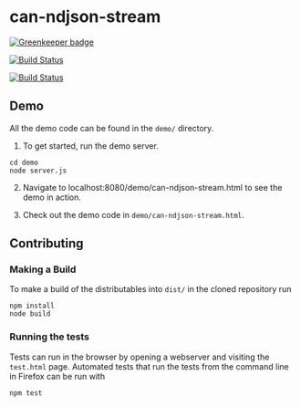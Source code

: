 # can-ndjson-stream

[![Greenkeeper badge](https://badges.greenkeeper.io/canjs/can-ndjson-stream.svg)](https://greenkeeper.io/)

[![Build Status](https://travis-ci.org/canjs/can-ndjson-stream.png?branch=master)](https://travis-ci.org/canjs/can-ndjson-stream)

[![Build Status](https://saucelabs.com/browser-matrix/can-ndjson-stream.svg)](https://saucelabs.com/beta/builds/270fe2884b8940f68684fae62c89c39e)

## Demo

All the demo code can be found in the `demo/` directory. 

1. To get started, run the demo server.

```shell
cd demo
node server.js
```

2. Navigate to localhost:8080/demo/can-ndjson-stream.html to see the demo in action.

3. Check out the demo code in `demo/can-ndjson-stream.html`.


## Contributing

### Making a Build

To make a build of the distributables into `dist/` in the cloned repository run

```
npm install
node build
```

### Running the tests

Tests can run in the browser by opening a webserver and visiting the `test.html` page.
Automated tests that run the tests from the command line in Firefox can be run with

```
npm test
```
